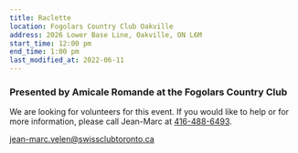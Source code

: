 ```yaml
---
title: Raclette
location: Fogolars Country Club Oakville
address: 2026 Lower Base Line, Oakville, ON L6M
start_time: 12:00 pm
end_time: 1:00 pm
last_modified_at: 2022-06-11
---
```


### Presented by Amicale Romande at the Fogolars Country Club

We are looking for volunteers for this event. If you would like to help or for
more information, please call Jean-Marc at [416-488-6493][phone].

<jean-marc.velen@swissclubtoronto.ca>

[phone]: <tel:416-488-6493>

